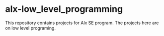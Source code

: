 # alx-low_level_programming 
This repository contains projects for Alx SE program.
The projects here are on low level programing.

